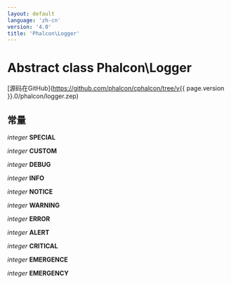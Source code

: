 ```yaml
---
layout: default
language: 'zh-cn'
version: '4.0'
title: 'Phalcon\Logger'
---
```


# Abstract class **Phalcon\Logger**

[源码在GitHub](https://github.com/phalcon/cphalcon/tree/v{{ page.version }}.0/phalcon/logger.zep)

## 常量

*integer* **SPECIAL**

*integer* **CUSTOM**

*integer* **DEBUG**

*integer* **INFO**

*integer* **NOTICE**

*integer* **WARNING**

*integer* **ERROR**

*integer* **ALERT**

*integer* **CRITICAL**

*integer* **EMERGENCE**

*integer* **EMERGENCY**